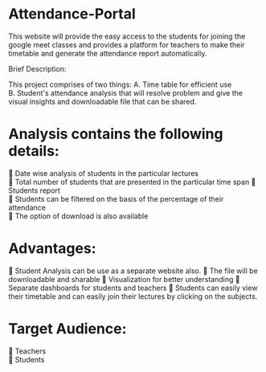 # Attendance-Portal
This website will provide the easy access to the students for joining the google meet classes and provides a platform for teachers to make their timetable and generate the attendance report automatically.

Brief Description: 

This project comprises of two things: 
A. Time table for efficient use  
B. Student's attendance analysis that will resolve problem and give the visual insights and downloadable file that can be shared. 

# Analysis contains the following details: 
 Date wise analysis of students in the particular lectures  
 Total number of students that are presented in the particular time span 
 Students report  
 Students can be filtered on the basis of the percentage of their attendance  
 The option of download is also available 

# Advantages: 
 Student Analysis can be use as a separate website also. 
 The file will be downloadable and sharable 
  Visualization for better understanding  Separate dashboards for students and teachers 
 Students can easily view their timetable and can easily join their lectures by clicking on the subjects. 

# Target Audience:  
 Teachers  
 Students 
